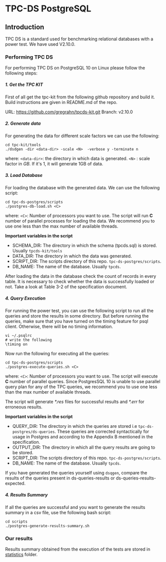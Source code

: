 # TPC-DS PostgreSQL
## Introduction
TPC DS is a standard used for benchmarking relational databases with a power test.
We have used V2.10.0.

### Performing TPC DS
For performing TPC DS on PostgreSQL 10 on Linux please follow the following steps:

##### 1. Get the TPC KIT
First of all get the tpc-kit from the following github repository and build it. Build instructions are given in README.md of the repo.

URL: https://github.com/gregrahn/tpcds-kit.git
Branch: v2.10.0

##### 2. Generate data
For generating the data for different scale factors we can use the following:

````
cd tpc-kit/tools
./dsdgen -dir <data-dir> -scale <N>  -verbose y -terminate n 
````

where:
`<data-dir>`: the directory in which data is generated.
`<N>` : scale factor in *GB*. If it's 1, it will generate 1GB of data.

##### 3. Load Database
For loading the database with the generated data. We can use the following script:

````
cd tpc-ds-postgres/scripts
./postgres-db-load.sh <C>
````

where:
`<C>`: Number of processors you want to use. The script will run **C** number of parallel processes for loading the data. We recommend you to use one less than the max number of available threads.

**Important variables in the script**
* SCHEMA_DIR: The directory in which the schema (tpcds.sql) is stored. Usually `tpcds-kit/tools`
* DATA_DIR: The directory in which the data was generated.
* SCRIPT_DIR: The scripts directory of this repo. `tpc-ds-postgres/scripts`.
* DB_NAME: The name of the database. Usually `tpcds`.

After loading the data in the database check the count of records in every table. It is necessary to check whether the data is successfully loaded or not. Take a look at Table 3-2 of the specification document.

##### 4. Query Execution
For running the power test, you can use the following script to run all the queries and store the results in some directory. 
But before running the queries, make sure that you have turned on the timing feature for psql client. Otherwise, there will be no timing information.
````
vi ~/.psqlrc
# write the following
\timing on 
```` 

Now run the following for executing all the queries:
````
cd tpc-ds-postgres/scripts
./postgres-execute-queries.sh <C>
````

where:
`<C>`: Number of processors you want to use. The script will execute **C** number of parallel queries. Since PostgresSQL 10 is unable to use parallel query plan for any of the TPC queries, we recommend you to use one less than the max number of available threads.

The script will generate _*.res_ files for successful results and _*.err_ for erroneous results.

**Important variables in the script**
* QUERY_DIR: The directory in which the queries are stored i.e `tpc-ds-postgres/ds-queries`. These queries are corrected syntactically for usage in Postgres and according to the Appendix B mentioned in the specification.
* OUTPUT_DIR: The directory in which all the query results are going to be stored.
* SCRIPT_DIR: The scripts directory of this repo. `tpc-ds-postgres/scripts`.
* DB_NAME: The name of the database. Usually `tpcds`.

If you have generated the queries yourself using `dsqgen`, compare the results of the queries present in ds-queries-results or ds-queries-results-expected. 
##### 4. Results Summary
If all the queries are successful and you want to generate the results summary in a csv file, use the following bash script:

````
cd scripts
./postgres-generate-results-summary.sh
````

### Our results
Results summary obtained from the execution of the tests are stored in [statistics](statistics) folder.
